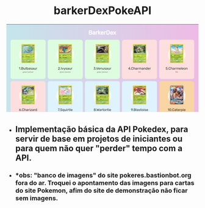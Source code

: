 <div align="center">
    <p align="center"> 
        <h1><b>barkerDexPokeAPI</b></h1>
    </p>
</div>

![](assets/barkedex.png)

- ## Implementação básica da API Pokedex, para servir de base em projetos de iniciantes ou para quem não quer "perder" tempo com a API.

- ### *obs: "banco de imagens" do site pokeres.bastionbot.org fora do ar. Troquei o apontamento das imagens para cartas do site Pokemon, afim do site de demonstração não ficar sem imagens.
